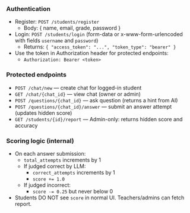 ### Authentication
- Register: `POST /students/register`
  - Body: { name, email, grade, password }
- Login: `POST /students/login` (form-data or x-www-form-urlencoded with fields `username` and `password`)
  - Returns: `{ "access_token": "...", "token_type": "bearer" }`
- Use the token in Authorization header for protected endpoints:
  - `Authorization: Bearer <token>`

### Protected endpoints
- `POST /chat/new` — create chat for logged-in student
- `GET /chat/{chat_id}` — view chat (owner or admin)
- `POST /questions/{chat_id}` — ask question (returns a hint from AI)
- `POST /questions/{chat_id}/answer` — submit an answer attempt (updates hidden score)
- `GET /students/{id}/report` — Admin-only: returns hidden score and accuracy

### Scoring logic (internal)
- On each answer submission:
  - `total_attempts` increments by 1
  - If judged correct by LLM:
    - `correct_attempts` increments by 1
    - `score += 1.0`
  - If judged incorrect:
    - `score -= 0.25` but never below 0
- Students DO NOT see `score` in normal UI. Teachers/admins can fetch report.
